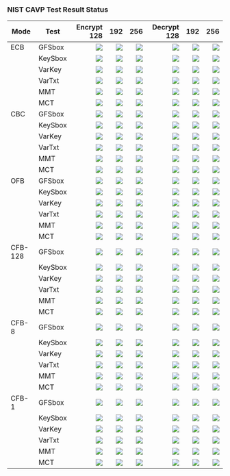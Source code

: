 ### NIST CAVP Test Result Status

| Mode     | Test    | Encrypt 128 |  192 |  256 | Decrypt 128 |  192 |  256 |
| -------- | ------- | ----------: | ---: | ---: | ----------: | ---: | ---: |
| ECB      | GFSbox  |        ![][✓] | ![][✓] | ![][✓] |        ![][✓] | ![][✓] | ![][✓] |
|          | KeySbox |        ![][✓] | ![][✓] | ![][✓] |        ![][✓] | ![][✓] | ![][✓] |
|          | VarKey  |        ![][✓] | ![][✓] | ![][✓] |        ![][✓] | ![][✓] | ![][✓] |
|          | VarTxt  |        ![][✓] | ![][✓] | ![][✓] |        ![][✓] | ![][✓] | ![][✓] |
|          | MMT     |        ![][✓] | ![][✓] | ![][✓] |        ![][✓] | ![][✓] | ![][✓] |
|          | MCT     |        ![][✓] | ![][✓] | ![][✓] |        ![][✓] | ![][✓] | ![][✓] |
| CBC      | GFSbox  |        ![][✓] | ![][✓] | ![][✓] |        ![][✓] | ![][✓] | ![][✓] |
|          | KeySbox |        ![][✓] | ![][✓] | ![][✓] |        ![][✓] | ![][✓] | ![][✓] |
|          | VarKey  |        ![][✓] | ![][✓] | ![][✓] |        ![][✓] | ![][✓] | ![][✓] |
|          | VarTxt  |        ![][✓] | ![][✓] | ![][✓] |        ![][✓] | ![][✓] | ![][✓] |
|          | MMT     |        ![][✓] | ![][✓] | ![][✓] |        ![][✓] | ![][✓] | ![][✓] |
|          | MCT     |        ![][✗] | ![][✗] | ![][✗] |        ![][✗] | ![][✗] | ![][✗] |
| OFB      | GFSbox  |        ![][✓] | ![][✓] | ![][✓] |        ![][✓] | ![][✓] | ![][✓] |
|          | KeySbox |        ![][✓] | ![][✓] | ![][✓] |        ![][✓] | ![][✓] | ![][✓] |
|          | VarKey  |        ![][✓] | ![][✓] | ![][✓] |        ![][✓] | ![][✓] | ![][✓] |
|          | VarTxt  |        ![][✓] | ![][✓] | ![][✓] |        ![][✓] | ![][✓] | ![][✓] |
|          | MMT     |        ![][✓] | ![][✓] | ![][✓] |        ![][✓] | ![][✓] | ![][✓] |
|          | MCT     |        ![][✗] | ![][✗] | ![][✗] |        ![][✗] | ![][✗] | ![][✗] |
| CFB-128  | GFSbox  |        ![][✓] | ![][✓] | ![][✓] |        ![][✓] | ![][✓] | ![][✓] |
|          | KeySbox |        ![][✓] | ![][✓] | ![][✓] |        ![][✓] | ![][✓] | ![][✓] |
|          | VarKey  |        ![][✓] | ![][✓] | ![][✓] |        ![][✓] | ![][✓] | ![][✓] |
|          | VarTxt  |        ![][✓] | ![][✓] | ![][✓] |        ![][✓] | ![][✓] | ![][✓] |
|          | MMT     |        ![][✓] | ![][✓] | ![][✓] |        ![][✓] | ![][✓] | ![][✓] |
|          | MCT     |        ![][✗] | ![][✗] | ![][✗] |        ![][✗] | ![][✗] | ![][✗] |
| CFB-8    | GFSbox  |        ![][✓] | ![][✓] | ![][✓] |        ![][✓] | ![][✓] | ![][✓] |
|          | KeySbox |        ![][✓] | ![][✓] | ![][✓] |        ![][✓] | ![][✓] | ![][✓] |
|          | VarKey  |        ![][✓] | ![][✓] | ![][✓] |        ![][✓] | ![][✓] | ![][✓] |
|          | VarTxt  |        ![][✓] | ![][✓] | ![][✓] |        ![][✓] | ![][✓] | ![][✓] |
|          | MMT     |        ![][✗] | ![][✗] | ![][✗] |        ![][✗] | ![][✗] | ![][✗] |
|          | MCT     |        ![][✗] | ![][✗] | ![][✗] |        ![][✗] | ![][✗] | ![][✗] |
| CFB-1    | GFSbox  |        ![][✗] | ![][✗] | ![][✗] |        ![][✗] | ![][✗] | ![][✗] |
|          | KeySbox |        ![][✗] | ![][✗] | ![][✗] |        ![][✗] | ![][✗] | ![][✗] |
|          | VarKey  |        ![][✗] | ![][✗] | ![][✗] |        ![][✗] | ![][✗] | ![][✗] |
|          | VarTxt  |        ![][✗] | ![][✗] | ![][✗] |        ![][✗] | ![][✗] | ![][✗] |
|          | MMT     |        ![][✗] | ![][✗] | ![][✗] |        ![][✗] | ![][✗] | ![][✗] |
|          | MCT     |        ![][✗] | ![][✗] | ![][✗] |        ![][✗] | ![][✗] | ![][✗] |

[✓]: check16.png
[✗]: cross16.png

